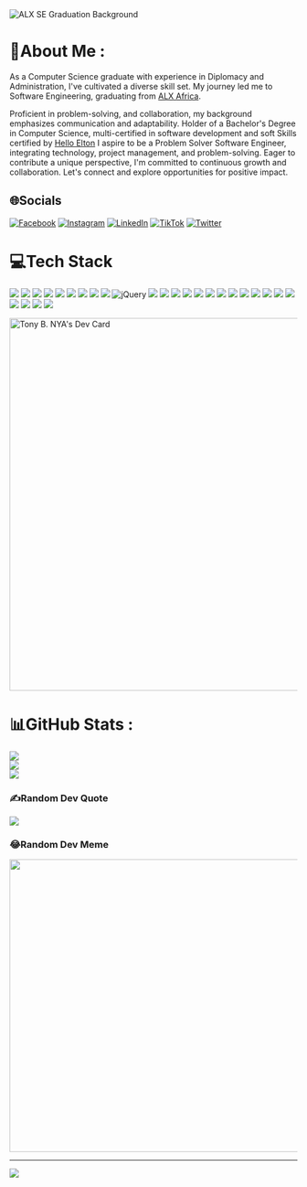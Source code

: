<img src="https://i.postimg.cc/1zMN1y8V/ALX-SE-Graduation-Background.png" alt="ALX SE Graduation Background"/>

# 💫About Me :
As a Computer Science graduate with experience in Diplomacy and Administration, I've cultivated a diverse skill set. My journey led me to Software Engineering, graduating from [ALX Africa](https://www.alxafrica.com).

Proficient in problem-solving, and collaboration, my background emphasizes communication and adaptability. Holder of a Bachelor's Degree in Computer Science, multi-certified in software development and soft Skills certified by [Hello Elton](https://www.helloelton.com) I aspire to be a Problem Solver Software Engineer, integrating technology, project management, and problem-solving. Eager to contribute a unique perspective, I'm committed to continuous growth and collaboration. Let's connect and explore opportunities for positive impact.

## 🌐Socials
[![Facebook](https://img.shields.io/badge/Facebook-%231877F2.svg?logo=Facebook&logoColor=white)](https://facebook.com/nyatb) [![Instagram](https://img.shields.io/badge/Instagram-%23E4405F.svg?logo=Instagram&logoColor=white)](https://instagram.com/tonybnya) [![LinkedIn](https://img.shields.io/badge/LinkedIn-%230077B5.svg?logo=linkedin&logoColor=white)](https://linkedin.com/in/tonybnya) [![TikTok](https://img.shields.io/badge/TikTok-%23000000.svg?logo=TikTok&logoColor=white)](https://tiktok.com/@tonybnya) [![Twitter](https://img.shields.io/badge/Twitter-%231DA1F2.svg?logo=Twitter&logoColor=white)](https://twitter.com/tonybnya) 

# 💻Tech Stack
![](https://img.shields.io/badge/html5-%23E34F26.svg?style=for-the-badge&logo=html5&logoColor=white) ![](https://img.shields.io/badge/css3-%23E34F26.svg?style=for-the-badge&logo=css3&logoColor=white) ![](https://img.shields.io/badge/sass-%231572B6.svg?style=for-the-badge&logo=sass&logoColor=white) ![](https://img.shields.io/badge/bootstrap-%23563D7C.svg?style=for-the-badge&logo=bootstrap&logoColor=white) ![](https://img.shields.io/badge/Tailwind-%2300C4CC.svg?style=for-the-badge&logo=Tailwind&logoColor=white) ![](https://img.shields.io/badge/javascript-%23323330.svg?style=for-the-badge&logo=javascript&logoColor=%23F7DF1E) ![](https://img.shields.io/badge/angular-%23316192.svg?style=for-the-badge&logo=angular&logoColor=white) ![](https://img.shields.io/badge/react-%2320232a.svg?style=for-the-badge&logo=react&logoColor=%2361DAFB) ![](https://img.shields.io/badge/node.js-6DA55F?style=for-the-badge&logo=node.js&logoColor=white) ![jQuery](https://img.shields.io/badge/jquery-%230769AD.svg?style=for-the-badge&logo=jquery&logoColor=white) ![](https://img.shields.io/badge/python-3670A0?style=for-the-badge&logo=python&logoColor=ffdd54) ![](https://img.shields.io/badge/django-%23092E20.svg?style=for-the-badge&logo=django&logoColor=white) ![](https://img.shields.io/badge/flask-%23000.svg?style=for-the-badge&logo=flask&logoColor=white) ![](https://img.shields.io/badge/firebase-%23316192.svg?style=for-the-badge&logo=firebase&logoColor=yellow) ![](https://img.shields.io/badge/sqlite-%2307405e.svg?style=for-the-badge&logo=sqlite&logoColor=white) ![](https://img.shields.io/badge/sql-%2300C4CC.svg?style=for-the-badge&logo=sql&logoColor=white) ![](https://img.shields.io/badge/mysql-%2300f.svg?style=for-the-badge&logo=mysql&logoColor=white) ![](https://img.shields.io/badge/rust-%23000000.svg?style=for-the-badge&logo=rust&logoColor=white) ![](https://img.shields.io/badge/shell_script-%23121011.svg?style=for-the-badge&logo=gnu-bash&logoColor=white) ![](https://img.shields.io/badge/vim-%23316192.svg?style=for-the-badge&logo=vim&logoColor=white) ![](https://img.shields.io/badge/vscode-%23316192.svg?style=for-the-badge&logo=vscode&logoColor=white) ![](https://img.shields.io/badge/markdown-%23000000.svg?style=for-the-badge&logo=markdown&logoColor=white) ![](https://img.shields.io/badge/Notion-%23000000.svg?style=for-the-badge&logo=notion&logoColor=white) ![](https://img.shields.io/badge/figma-%23F24E1E.svg?style=for-the-badge&logo=figma&logoColor=white) ![](https://img.shields.io/badge/Canva-%2300C4CC.svg?style=for-the-badge&logo=Canva&logoColor=white) ![](https://img.shields.io/badge/api-%2300C4CC.svg?style=for-the-badge&logo=api&logoColor=white) ![](https://img.shields.io/badge/DevOps-%2300C4CC.svg?style=for-the-badge&logo=devops&logoColor=white)

<a href="https://app.daily.dev/tonybnya"><img src="./devcard.png" width="652" alt="Tony B. NYA's Dev Card"/></a>

# 📊GitHub Stats :
![](https://github-readme-stats.vercel.app/api?username=tonybnya&theme=radical&hide_border=false&include_all_commits=false&count_private=false)<br/>
![](https://github-readme-streak-stats.herokuapp.com/?user=tonybnya&theme=radical&hide_border=false)<br/>
![](https://github-readme-stats.vercel.app/api/top-langs/?username=tonybnya&theme=radical&hide_border=false&include_all_commits=false&count_private=false&layout=compact)

### ✍️Random Dev Quote
![](https://quotes-github-readme.vercel.app/api?type=horizontal&theme=radical)

### 😂Random Dev Meme
<img src="https://random-memer.herokuapp.com/" width="512px"/>

---
[![](https://visitcount.itsvg.in/api?id=tonybnya&icon=0&color=0)](https://visitcount.itsvg.in)
